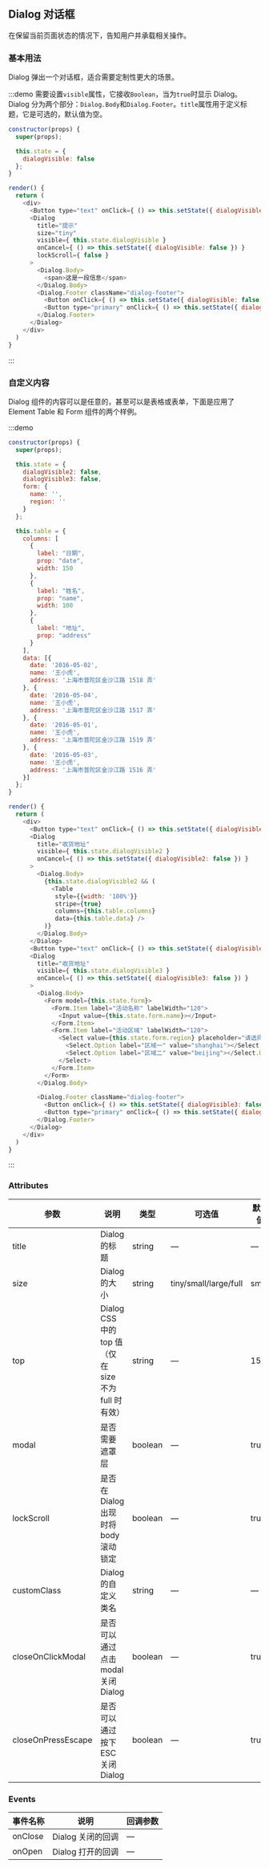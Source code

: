 ## Dialog 对话框
在保留当前页面状态的情况下，告知用户并承载相关操作。

### 基本用法

Dialog 弹出一个对话框，适合需要定制性更大的场景。

:::demo 需要设置`visible`属性，它接收`Boolean`，当为`true`时显示 Dialog。Dialog 分为两个部分：`Dialog.Body`和`Dialog.Footer`。`title`属性用于定义标题，它是可选的，默认值为空。

```js
constructor(props) {
  super(props);

  this.state = {
    dialogVisible: false
  };
}

render() {
  return (
    <div>
      <Button type="text" onClick={ () => this.setState({ dialogVisible: true }) }>点击打开 Dialog</Button>
      <Dialog
        title="提示"
        size="tiny"
        visible={ this.state.dialogVisible }
        onCancel={ () => this.setState({ dialogVisible: false }) }
        lockScroll={ false }
      >
        <Dialog.Body>
          <span>这是一段信息</span>
        </Dialog.Body>
        <Dialog.Footer className="dialog-footer">
          <Button onClick={ () => this.setState({ dialogVisible: false }) }>取消</Button>
          <Button type="primary" onClick={ () => this.setState({ dialogVisible: false }) }>确定</Button>
        </Dialog.Footer>
      </Dialog>
    </div>
  )
}
```
:::

### 自定义内容

Dialog 组件的内容可以是任意的，甚至可以是表格或表单，下面是应用了 Element Table 和 Form 组件的两个样例。

:::demo
```js
constructor(props) {
  super(props);

  this.state = {
    dialogVisible2: false,
    dialogVisible3: false,
    form: {
      name: '',
      region: ''
    }
  };

  this.table = {
    columns: [
      {
        label: "日期",
        prop: "date",
        width: 150
      },
      {
        label: "姓名",
        prop: "name",
        width: 100
      },
      {
        label: "地址",
        prop: "address"
      }
    ],
    data: [{
      date: '2016-05-02',
      name: '王小虎',
      address: '上海市普陀区金沙江路 1518 弄'
    }, {
      date: '2016-05-04',
      name: '王小虎',
      address: '上海市普陀区金沙江路 1517 弄'
    }, {
      date: '2016-05-01',
      name: '王小虎',
      address: '上海市普陀区金沙江路 1519 弄'
    }, {
      date: '2016-05-03',
      name: '王小虎',
      address: '上海市普陀区金沙江路 1516 弄'
    }]
  };
}

render() {
  return (
    <div>
      <Button type="text" onClick={ () => this.setState({ dialogVisible2: true }) } type="text">打开嵌套表格的 Dialog</Button>
      <Dialog
        title="收货地址"
        visible={ this.state.dialogVisible2 }
        onCancel={ () => this.setState({ dialogVisible2: false }) }
      >
        <Dialog.Body>
          {this.state.dialogVisible2 && (
            <Table
             style={{width: '100%'}}
             stripe={true}
             columns={this.table.columns}
             data={this.table.data} />
          )}
        </Dialog.Body>
      </Dialog>
      <Button type="text" onClick={ () => this.setState({ dialogVisible3: true }) } type="text">打开嵌套表单的 Dialog</Button>
      <Dialog
        title="收货地址"
        visible={ this.state.dialogVisible3 }
        onCancel={ () => this.setState({ dialogVisible3: false }) }
      >
        <Dialog.Body>
          <Form model={this.state.form}>
            <Form.Item label="活动名称" labelWidth="120">
              <Input value={this.state.form.name}></Input>
            </Form.Item>
            <Form.Item label="活动区域" labelWidth="120">
              <Select value={this.state.form.region} placeholder="请选择活动区域">
                <Select.Option label="区域一" value="shanghai"></Select.Option>
                <Select.Option label="区域二" value="beijing"></Select.Option>
              </Select>
            </Form.Item>
          </Form>
        </Dialog.Body>

        <Dialog.Footer className="dialog-footer">
          <Button onClick={ () => this.setState({ dialogVisible3: false }) }>取 消</Button>
          <Button type="primary" onClick={ () => this.setState({ dialogVisible3: false }) }>确 定</Button>
        </Dialog.Footer>
      </Dialog>
    </div>
  )
}
```
:::

### Attributes
| 参数      | 说明          | 类型      | 可选值                           | 默认值  |
|---------- |-------------- |---------- |--------------------------------  |-------- |
| title     | Dialog 的标题 | string    | —                               | —      |
| size      | Dialog 的大小 | string    | tiny/small/large/full | small |
| top       | Dialog CSS 中的 top 值（仅在 size 不为 full 时有效） | string    | —                       | 15%     |
| modal     | 是否需要遮罩层   | boolean   | — | true |
| lockScroll | 是否在 Dialog 出现时将 body 滚动锁定 | boolean | — | true |
| customClass      | Dialog 的自定义类名 | string    | — | — |
| closeOnClickModal | 是否可以通过点击 modal 关闭 Dialog | boolean    | — | true |
| closeOnPressEscape | 是否可以通过按下 ESC 关闭 Dialog | boolean    | — | true |

### Events
| 事件名称      | 说明    | 回调参数      |
|---------- |-------- |---------- |
| onClose  | Dialog 关闭的回调 | — |
| onOpen  | Dialog 打开的回调 | — |
